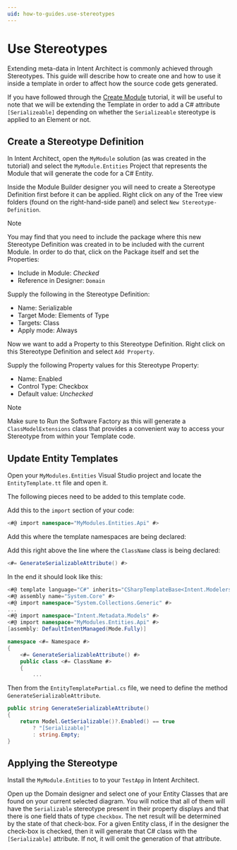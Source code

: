 ```yaml
---
uid: how-to-guides.use-stereotypes
---
```

# Use Stereotypes

Extending meta-data in Intent Architect is commonly achieved through Stereotypes. This guide will describe how to create one and how to use it inside a template in order to affect how the source code gets generated.

If you have followed through the [Create Module](xref:tutorials.create-a-module.create-a-simple-module) tutorial, it will be useful to note that we will be extending the Template in order to add a C# attribute `[Serializeable]` depending on whether the `Serializeable` stereotype is applied to an Element or not.

## Create a Stereotype Definition

In Intent Architect, open the `MyModule` solution (as was created in the tutorial) and select the `MyModule.Entities` Project that represents the Module that will generate the code for a C# Entity.

Inside the Module Builder designer you will need to create a Stereotype Definition first before it can be applied. Right click on any of the Tree view folders (found on the right-hand-side panel) and select `New Stereotype-Definition`.

>[!NOTE]
>You may find that you need to include the package where this new Stereotype Definition was created in to be included with the current Module. In order to do that, click on the Package itself and set the Properties:
>
> * Include in Module: _Checked_
> * Reference in Designer: `Domain`

Supply the following in the Stereotype Definition:

 * Name: Serializable
 * Target Mode: Elements of Type
 * Targets: Class
 * Apply mode: Always

Now we want to add a Property to this Stereotype Definition. Right click on this Stereotype Definition and select `Add Property`.

Supply the following Property values for this Stereotype Property:

 * Name: Enabled
 * Control Type: Checkbox
 * Default value: _Unchecked_

>[!NOTE]
>Make sure to Run the Software Factory as this will generate a `ClassModelExtensions` class that provides a convenient way to access your Stereotype from within your Template code.

## Update Entity Templates

Open your `MyModules.Entities` Visual Studio project and locate the `EntityTemplate.tt` file and open it.

The following pieces need to be added to this template code.

Add this to the `import` section of your code:

```cs
<#@ import namespace="MyModules.Entities.Api" #>
```

Add this where the template namespaces are being declared:

Add this right above the line where the `ClassName` class is being declared:

```cs
<#= GenerateSerializableAttribute() #>
```

In the end it should look like this:

```cs
<#@ template language="C#" inherits="CSharpTemplateBase<Intent.Modelers.Domain.Api.ClassModel>" #>
<#@ assembly name="System.Core" #>
<#@ import namespace="System.Collections.Generic" #>
...
<#@ import namespace="Intent.Metadata.Models" #>
<#@ import namespace="MyModules.Entities.Api" #>
[assembly: DefaultIntentManaged(Mode.Fully)]

namespace <#= Namespace #>
{
    <#= GenerateSerializableAttribute() #>
    public class <#= ClassName #>
    {
        ...
```

Then from the `EntityTemplatePartial.cs` file, we need to define the method `GenerateSerializableAttribute`.

```cs
public string GenerateSerializableAttribute()
{
    return Model.GetSerializable()?.Enabled() == true
        ? "[Serializable]"
        : string.Empty;
}
```

## Applying the Stereotype

Install the `MyModule.Entities` to to your `TestApp` in Intent Architect.

Open up the Domain designer and select one of your Entity Classes that are found on your current selected diagram. You will notice that all of them will have the `Serializable` stereotype present in their property displays and that there is one field thats of type `checkbox`. 
The net result will be determined by the state of that check-box.
For a given Entity class, if in the designer the check-box is checked, then it will generate that C# class with the `[Serializable]` attribute. If not, it will omit the generation of that attribute.